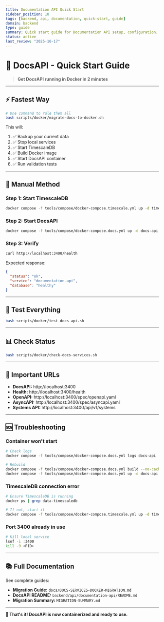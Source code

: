 ```yaml
---
title: Documentation API Quick Start
sidebar_position: 10
tags: [backend, api, documentation, quick-start, guide]
domain: backend
type: guide
summary: Quick start guide for Documentation API setup, configuration, and basic usage
status: active
last_review: "2025-10-17"
---
```


# 🚀 DocsAPI - Quick Start Guide

> **Get DocsAPI running in Docker in 2 minutes**

---

## ⚡ Fastest Way

```bash
# One command to rule them all
bash scripts/docker/migrate-docs-to-docker.sh
```

This will:

1. ✅ Backup your current data
2. ✅ Stop local services
3. ✅ Start TimescaleDB
4. ✅ Build Docker image
5. ✅ Start DocsAPI container
6. ✅ Run validation tests

---

## 🎯 Manual Method

### Step 1: Start TimescaleDB

```bash
docker compose -f tools/compose/docker-compose.timescale.yml up -d timescaledb
```

### Step 2: Start DocsAPI

```bash
docker compose -f tools/compose/docker-compose.docs.yml up -d docs-api
```

### Step 3: Verify

```bash
curl http://localhost:3400/health
```

Expected response:

```json
{
  "status": "ok",
  "service": "documentation-api",
  "database": "healthy"
}
```

---

## 🧪 Test Everything

```bash
bash scripts/docker/test-docs-api.sh
```

---

## 📊 Check Status

```bash
bash scripts/docker/check-docs-services.sh
```

---

## 🔗 Important URLs

- **DocsAPI:** http://localhost:3400
- **Health:** http://localhost:3400/health
- **OpenAPI:** http://localhost:3400/spec/openapi.yaml
- **AsyncAPI:** http://localhost:3400/spec/asyncapi.yaml
- **Systems API:** http://localhost:3400/api/v1/systems

---

## 🆘 Troubleshooting

### Container won't start

```bash
# Check logs
docker compose -f tools/compose/docker-compose.docs.yml logs docs-api

# Rebuild
docker compose -f tools/compose/docker-compose.docs.yml build --no-cache docs-api
docker compose -f tools/compose/docker-compose.docs.yml up -d docs-api
```

### TimescaleDB connection error

```bash
# Ensure TimescaleDB is running
docker ps | grep data-timescaledb

# If not, start it
docker compose -f tools/compose/docker-compose.timescale.yml up -d timescaledb
```

### Port 3400 already in use

```bash
# Kill local service
lsof -i :3400
kill -9 <PID>
```

---

## 📚 Full Documentation

See complete guides:

- **Migration Guide:** `docs/DOCS-SERVICES-DOCKER-MIGRATION.md`
- **DocsAPI README:** `backend/api/documentation-api/README.md`
- **Migration Summary:** `MIGRATION-SUMMARY.md`

---

**🎉 That's it! DocsAPI is now containerized and ready to use.**
